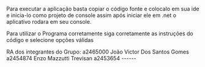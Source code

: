 Para executar a aplicação basta copiar o código fonte e colocalo em sua ide e inicia-lo como projeto de console
assim após iniciar ele em .net o aplicativo rodara em seu console.

Para utilizar o Programa corretamente siga corretamente as instruções do código e selecione opções válidas

RA dos integrantes do Grupo:
     a2465000 João Victor Dos Santos Gomes
     a2454874 Enzo Mazzutti Trevisan
     a2453654 ------
